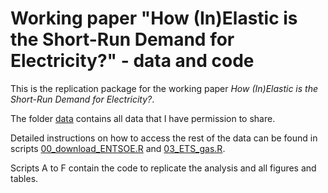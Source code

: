 # Working paper "How (In)Elastic is the Short-Run Demand for Electricity?" - data and code

This is the replication package for the working paper *How (In)Elastic is the Short-Run Demand for Electricity?*.

The folder [data](data/) contains all data that I have permission to share. 

Detailed instructions on how to access the rest of the data can be found in scripts [00_download_ENTSOE.R](00_download_ENTSOE.R) and [03_ETS_gas.R](03_ETS_gas.R).

Scripts A to F contain the code to replicate the analysis and all figures and tables. 
